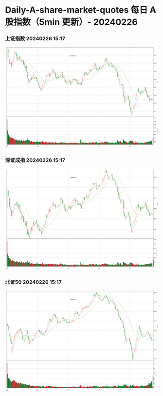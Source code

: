 
# Daily-A-share-market-quotes 每日 A 股指数（5min 更新）- 20240226

### 上证指数 20240226 15:17
![](./fig/2024/2/20240226-sh000001.png)

### 深证成指 20240226 15:17
![](./fig/2024/2/20240226-sz399001.png)

### 北证50 20240226 15:17
![](./fig/2024/2/20240226-bj899050.png)
